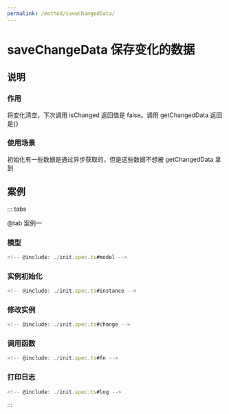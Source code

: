 ```yaml
---
permalink: /method/saveChangedData/
---
```


# saveChangeData 保存变化的数据

## 说明

### 作用

将变化清空，下次调用 isChanged 返回值是 false。调用 getChangedData 返回是{}

### 使用场景

初始化有一些数据是通过异步获取的，但是这些数据不想被 getChangedData 拿到

## 案例

::: tabs

@tab 案例一

### 模型

```ts :no-line-numbers
<!-- @include: ./init.spec.ts#model -->
```

### 实例初始化

```ts :no-line-numbers
<!-- @include: ./init.spec.ts#instance -->
```

### 修改实例

```ts :no-line-numbers
<!-- @include: ./init.spec.ts#change -->
```

### 调用函数

```ts :no-line-numbers
<!-- @include: ./init.spec.ts#fn -->
```

### 打印日志

```ts :no-line-numbers
<!-- @include: ./init.spec.ts#log -->
```

:::
